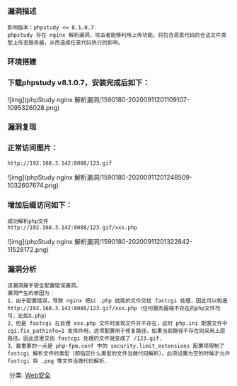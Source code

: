 ### 漏洞描述

```
影响版本：phpstudy <= 8.1.0.7
phpstudy 存在 nginx 解析漏洞，攻击者能够利用上传功能，将包含恶意代码的合法文件类型上传至服务器，从而造成任意代码执行的影响。
```

### 环境搭建

### 下载phpstudy v8.1.0.7，安装完成后如下：

![img](phpStudy nginx 解析漏洞/1590180-20200911201109107-1095326028.png)

### 漏洞复现

### 正常访问图片：

```
http://192.168.3.142:8088/123.gif
```

![img](phpStudy nginx 解析漏洞/1590180-20200911201248509-1032607674.png)

### 增加后缀访问如下：

```
成功解析php文件
http://192.168.3.142:8088/123.gif/xxx.php
```

![img](phpStudy nginx 解析漏洞/1590180-20200911201322842-11528172.png)

### 漏洞分析

```
该漏洞属于安全配置错误漏洞。
漏洞产生的原因为：
1、由于配置错误，导致 nginx 把以 .php 结尾的文件交给 fastcgi 处理，因此可以构造 http://192.168.3.142:8088/123.gif/xxx.php（任何服务器端不存在的php文件均可，比如X.php）
2、但是 fastcgi 在处理 xxx.php 文件时发现文件并不存在，这时 php.ini 配置文件中 cgi.fix_pathinfo=1 发挥作用，这项配置用于修复路径，如果当前路径不存在则采用上层路径。因此这里交由 fastcgi 处理的文件就变成了 /123.gif.
3、最重要的一点是 php-fpm.conf 中的 security.limit_extensions 配置项限制了 fastcgi 解析文件的类型（即指定什么类型的文件当做代码解析），此项设置为空的时候才允许 fastcgi 将 .png 等文件当做代码解析.
```

​    分类:             [Web安全](https://www.cnblogs.com/Yang34/category/1392865.html)